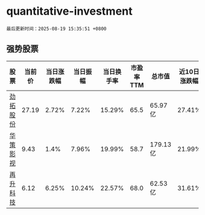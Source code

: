 # quantitative-investment

`最后更新时间：2025-08-19 15:35:51 +0800`

## 强势股票

|股票|当前价|当日涨跌幅|当日振幅|当日换手率|市盈率TTM|总市值|近10日涨跌幅|
|----|----|----|----|----|----|----|----|
|[劲拓股份](https://xueqiu.com/S/SZ300400)|27.19|2.72%|7.22%|15.29%|65.5|65.97亿|27.41%|
|[华策影视](https://xueqiu.com/S/SZ300133)|9.43|1.4%|7.96%|19.99%|58.7|179.13亿|21.99%|
|[再升科技](https://xueqiu.com/S/SH603601)|6.12|6.25%|10.24%|22.57%|68.0|62.53亿|31.61%|

